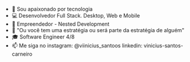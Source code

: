 - 👋 Sou apaixonado por tecnologia
- 💻 Desenvolvedor Full Stack. Desktop, Web e Mobile
- 💼 Empreendedor - Nested Development
- 🤔 "Ou você tem uma estratégia ou será parte da estratégia de alguém"
- 🎓 Software Engineer 4/8
- 📫 Me siga no instagram: @viinicius_santoos linkedin: vinicius-santos-carneiro

<!---
ViniciuCarneiro/ViniciuCarneiro is a ✨ special ✨ repository because its `README.md` (this file) appears on your GitHub profile.
You can click the Preview link to take a look at your changes.
--->
